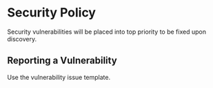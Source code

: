 # Security Policy

Security vulnerabilities will be placed into top priority to be fixed upon discovery.

## Reporting a Vulnerability

Use the vulnerability issue template.
